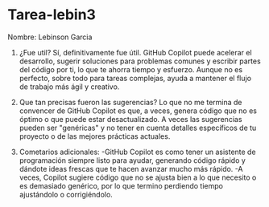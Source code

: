 # Tarea-lebin3

Nombre: Lebinson Garcia
1. ¿Fue util?
Sí, definitivamente fue útil. GitHub Copilot puede acelerar el desarrollo, sugerir soluciones para problemas comunes y escribir partes del código por ti, lo que te ahorra tiempo y esfuerzo. Aunque no es perfecto, sobre todo para tareas complejas, ayuda a mantener el flujo de trabajo más ágil y creativo.

3. Que tan precisas fueron las sugerencias?
Lo que no me termina de convencer de GitHub Copilot es que, a veces, genera código que no es óptimo o que puede estar desactualizado. A veces las sugerencias pueden ser "genéricas" y no tener en cuenta detalles específicos de tu proyecto o de las mejores prácticas actuales.

4. Cometarios adicionales:
-GitHub Copilot es como tener un asistente de programación siempre listo para ayudar, generando código rápido y dándote ideas frescas que te hacen avanzar mucho más rápido.
-A veces, Copilot sugiere código que no se ajusta bien a lo que necesito o es demasiado genérico, por lo que termino perdiendo tiempo ajustándolo o corrigiéndolo.
